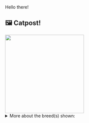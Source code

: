 Hello there!



## 🖼️ Catpost!

<sub>
    <img src="https://cdn2.thecatapi.com/images/Oaoo1ky3A.jpg" height="256">
</sub>


<details>
<summary>More about the breed(s) shown:</summary>

Breed: Bambino

Description: The Bambino is a breed of cat that was created as a cross between the Sphynx and the Munchkin breeds. The Bambino cat has short legs, large upright ears, and is usually hairless. They love to be handled and cuddled up on the laps of their family members.

Links:
<ul>
  <li>CFA None available</li>
  <li>Wikipedia https://en.wikipedia.org/wiki/Bambino_cat</li>
</ul> 

</details>
